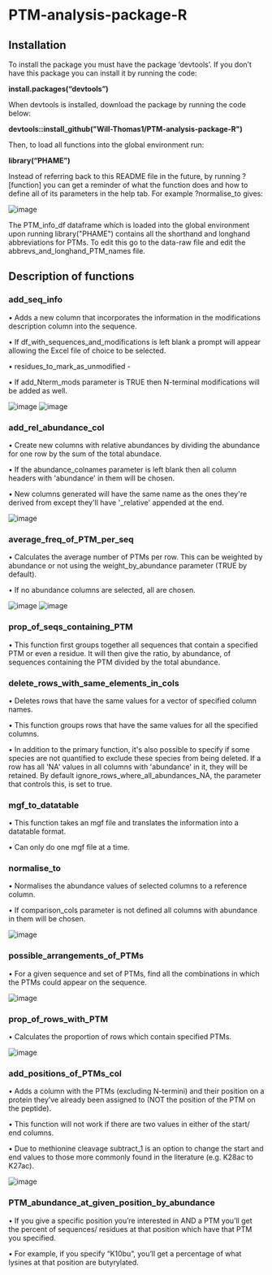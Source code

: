 # PTM-analysis-package-R

## Installation

To install the package you must have the package ‘devtools’. If you don’t have this package you can install it by running the code:

**install.packages(“devtools”)**

When devtools is installed, download the package by running the code below:

**devtools::install_github("Will-Thomas1/PTM-analysis-package-R")**

Then, to load all functions into the global environment run:

**library(“PHAME”)**

Instead of referring back to this README file in the future, by running ?[function] you can get a reminder of what the function does and how to define all of its parameters in the help tab. For example ?normalise_to gives:

![image](https://user-images.githubusercontent.com/107320556/201528945-2f84b56f-5492-4b16-b22c-c445e0448284.png)

The PTM_info_df dataframe which is loaded into the global environment upon running library("PHAME") contains all the shorthand and longhand abbreviations for PTMs. To edit this go to the data-raw file and edit the abbrevs_and_longhand_PTM_names file. 
 
## Description of functions

### add_seq_info
•	Adds a new column that incorporates the information in the modifications description column into the sequence.

•	If df_with_sequences_and_modifications is left blank a prompt will appear allowing the Excel file of choice to be selected. 

•	residues_to_mark_as_unmodified - 

•	If add_Nterm_mods parameter is TRUE then N-terminal modifications will be added as well. 

![image](https://user-images.githubusercontent.com/107320556/201529294-981cc51f-38de-40df-9b76-f1e08a43dfd3.png)
![image](https://user-images.githubusercontent.com/107320556/201529298-1b0a477e-2c1d-4736-a4d6-de4c73d58228.png)


### add_rel_abundance_col

•	Create new columns with relative abundances by dividing the abundance for one row by the sum of the total abundace.

•	If the abundance_colnames parameter is left blank then all column headers with 'abundance' in them will be chosen. 

•	New columns generated will have the same name as the ones they're derived from except they'll have '_relative' appended at the end.
 
![image](https://user-images.githubusercontent.com/107320556/201529343-165623f9-9690-49d7-a135-958007df9f75.png)
 
### average_freq_of_PTM_per_seq

•	Calculates the average number of PTMs per row. This can be weighted by abundance or not using the weight_by_abundance parameter (TRUE by default). 

•	If no abundance columns are selected, all are chosen. 
 
![image](https://user-images.githubusercontent.com/107320556/201529375-1132dd56-3150-4c02-bb75-a1f284a721aa.png)
![image](https://user-images.githubusercontent.com/107320556/201529378-c620071e-8f70-410b-8825-68fc4f1929e8.png)


 
### prop_of_seqs_containing_PTM

•	This function first groups together all sequences that contain a specified PTM or even a residue. It will then give the ratio, by abundance, of sequences containing the PTM divided by the total abundance. 

### delete_rows_with_same_elements_in_cols

•	Deletes rows that have the same values for a vector of specified column names.

•	This function groups rows that have the same values for all the specified columns. 

•	In addition to the primary function, it's also possible to specify if some species are not quantified to exclude these species from being deleted. If a row has all 'NA' values in all columns with 'abundance' in it, they will be retained. By default ignore_rows_where_all_abundances_NA, the parameter that controls this, is set to true.

### mgf_to_datatable

•	This function takes an mgf file and translates the information into a datatable format.

•	Can only do one mgf file at a time.

### normalise_to 

•	Normalises the abundance values of selected columns to a reference column. 

•	If comparison_cols parameter is not defined all columns with abundance in them will be chosen. 
 
![image](https://user-images.githubusercontent.com/107320556/201529393-3042d832-7f72-4494-a0ec-575e276d3915.png)
 
 
### possible_arrangements_of_PTMs

•	For a given sequence and set of PTMs, find all the combinations in which the PTMs could appear on the sequence. 
 
![image](https://user-images.githubusercontent.com/107320556/201529400-9faedba6-e877-444c-8942-20513b8121a1.png)

 
### prop_of_rows_with_PTM

•	Calculates the proportion of rows which contain specified PTMs.
 
![image](https://user-images.githubusercontent.com/107320556/201529410-51407aac-2f66-4400-beed-ea08495584de.png)


### add_positions_of_PTMs_col 

•	Adds a column with the PTMs (excluding N-termini) and their position on a protein they’ve already been assigned to (NOT the position of the PTM on the peptide).

•	This function will not work if there are two values in either of the start/ end columns. 

•	Due to methionine cleavage subtract_1 is an option to change the start and end values to those more commonly found in the literature (e.g. K28ac to K27ac).
 
![image](https://user-images.githubusercontent.com/107320556/201529470-18831c3c-3f42-4b6c-8b53-ddd74f64f5ac.png)

 
### PTM_abundance_at_given_position_by_abundance

•	If you give a specific position you’re interested in AND a PTM you’ll get the percent of sequences/ residues at that position which have that PTM you specified. 

•	For example, if you specify “K10bu”, you’ll get a percentage of what lysines at that position are butyrylated. 
 





